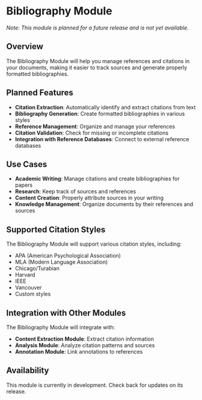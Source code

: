 # Bibliography Module

*Note: This module is planned for a future release and is not yet available.*

## Overview

The Bibliography Module will help you manage references and citations in your documents, making it easier to track sources and generate properly formatted bibliographies.

## Planned Features

- **Citation Extraction**: Automatically identify and extract citations from text
- **Bibliography Generation**: Create formatted bibliographies in various styles
- **Reference Management**: Organize and manage your references
- **Citation Validation**: Check for missing or incomplete citations
- **Integration with Reference Databases**: Connect to external reference databases

## Use Cases

- **Academic Writing**: Manage citations and create bibliographies for papers
- **Research**: Keep track of sources and references
- **Content Creation**: Properly attribute sources in your writing
- **Knowledge Management**: Organize documents by their references and sources

## Supported Citation Styles

The Bibliography Module will support various citation styles, including:

- APA (American Psychological Association)
- MLA (Modern Language Association)
- Chicago/Turabian
- Harvard
- IEEE
- Vancouver
- Custom styles

## Integration with Other Modules

The Bibliography Module will integrate with:

- **Content Extraction Module**: Extract citation information
- **Analysis Module**: Analyze citation patterns and sources
- **Annotation Module**: Link annotations to references

## Availability

This module is currently in development. Check back for updates on its release.